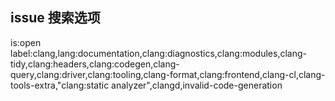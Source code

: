 ## issue 搜索选项

is:open label:clang,lang:documentation,clang:diagnostics,clang:modules,clang-tidy,clang:headers,clang:codegen,clang-query,clang:driver,clang:tooling,clang-format,clang:frontend,clang-cl,clang-tools-extra,"clang:static analyzer",clangd,invalid-code-generation


